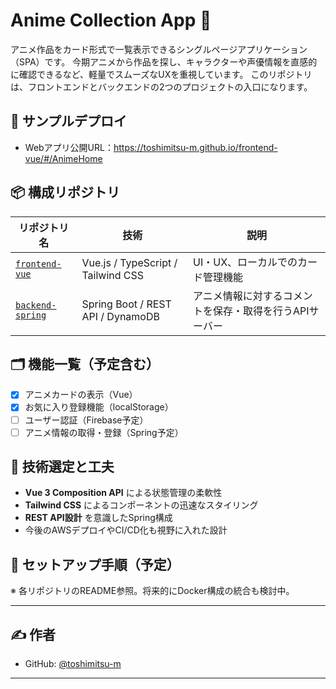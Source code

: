 # Anime Collection App 🎴

アニメ作品をカード形式で一覧表示できるシングルページアプリケーション（SPA）です。
今期アニメから作品を探し、キャラクターや声優情報を直感的に確認できるなど、軽量でスムーズなUXを重視しています。
このリポジトリは、フロントエンドとバックエンドの2つのプロジェクトの入口になります。

## 🔗 サンプルデプロイ
- Webアプリ公開URL：https://toshimitsu-m.github.io/frontend-vue/#/AnimeHome

## 📦 構成リポジトリ

| リポジトリ名 | 技術 | 説明 |
|-------------|------|------|
| [`frontend-vue`](https://github.com/toshimitsu-m/frontend-vue) | Vue.js / TypeScript / Tailwind CSS | UI・UX、ローカルでのカード管理機能 |
| [`backend-spring`](https://github.com/toshimitsu-m/backend-spring) | Spring Boot / REST API / DynamoDB | アニメ情報に対するコメントを保存・取得を行うAPIサーバー |

## 🗂 機能一覧（予定含む）

- [x] アニメカードの表示（Vue）
- [x] お気に入り登録機能（localStorage）
- [ ] ユーザー認証（Firebase予定）
- [ ] アニメ情報の取得・登録（Spring予定）

## 🧠 技術選定と工夫

- **Vue 3 Composition API** による状態管理の柔軟性
- **Tailwind CSS** によるコンポーネントの迅速なスタイリング
- **REST API設計** を意識したSpring構成
- 今後のAWSデプロイやCI/CD化も視野に入れた設計

## 📖 セットアップ手順（予定）

※ 各リポジトリのREADME参照。将来的にDocker構成の統合も検討中。

---

## ✍️ 作者

- GitHub: [@toshimitsu-m](https://github.com/toshimitsu-m)

---

